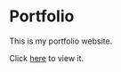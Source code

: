 # Portfolio
This is my portfolio website.

Click [here](https://deytulsi18.github.io/portfolio-v2/) to view it.
